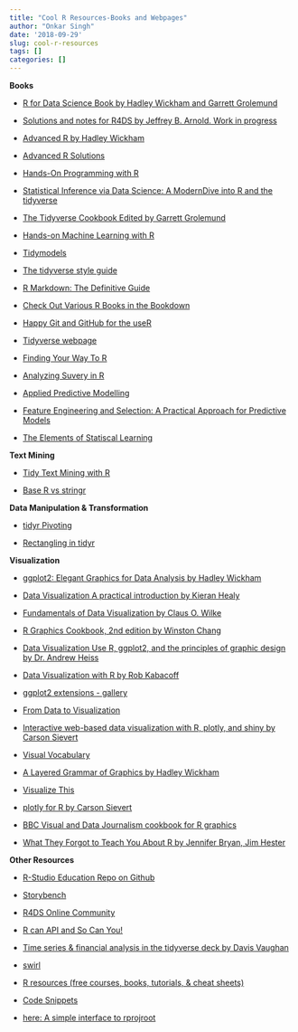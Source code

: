 ```yaml
---
title: "Cool R Resources-Books and Webpages"
author: "Onkar Singh"
date: '2018-09-29'
slug: cool-r-resources
tags: []
categories: []
---
```


**Books**

- [R for Data Science Book by Hadley Wickham and Garrett Grolemund](http://r4ds.had.co.nz/)

- [Solutions and notes for R4DS by Jeffrey B. Arnold. Work in progress](https://jrnold.github.io/r4ds-exercise-solutions/)

- [Advanced R by Hadley Wickham](http://adv-r.had.co.nz/)

- [Advanced R Solutions](https://advanced-r-solutions.rbind.io/)

- [Hands-On Programming with R](https://rstudio-education.github.io/hopr/)

- [Statistical Inference via Data Science: A ModernDive into R and the tidyverse](https://moderndive.com/)

- [The Tidyverse Cookbook Edited by Garrett Grolemund](https://rstudio-education.github.io/tidyverse-cookbook/) 

- [Hands-on Machine Learning with R](https://bradleyboehmke.github.io/hands-on-machine-learning-with-r/)
- [Tidymodels](https://www.tidymodels.org/)

- [The tidyverse style guide](https://style.tidyverse.org/)

- [R Markdown: The Definitive Guide](https://bookdown.org/yihui/rmarkdown/)

- [Check Out Various R Books in the Bookdown](https://bookdown.org/)

- [Happy Git and GitHub for the useR](http://happygitwithr.com/)

- [Tidyverse webpage](https://www.tidyverse.org/)

- [Finding Your Way To R](https://education.rstudio.com/learn/)

- [Analyzing Suvery in R](http://asdfree.com/)

- [Applied Predictive Modelling](http://appliedpredictivemodeling.com/user2014)

- [Feature Engineering and Selection: A Practical Approach for Predictive Models](http://www.feat.engineering/)

- [The Elements of Statiscal Learning](https://web.stanford.edu/~hastie/ElemStatLearn/)

**Text Mining**

- [Tidy Text Mining with R](https://www.tidytextmining.com/)

- [ Base R vs stringr](https://stringr.tidyverse.org/articles/from-base.html)

**Data Manipulation & Transformation**

- [tidyr Pivoting](https://tidyr.tidyverse.org/dev/articles/pivot.html)

- [Rectangling in tidyr](https://tidyr.tidyverse.org/dev/articles/rectangle.html)


**Visualization**

- [ggplot2: Elegant Graphics for Data Analysis by Hadley Wickham](https://ggplot2-book.org/)

- [Data Visualization A practical introduction by Kieran Healy](http://socviz.co/)

- [Fundamentals of Data Visualization by Claus O. Wilke](https://serialmentor.com/dataviz/)

- [R Graphics Cookbook, 2nd edition by Winston Chang](https://r-graphics.org/)

- [Data Visualization Use R, ggplot2, and the principles of graphic design by Dr. Andrew Heiss](https://datavizm20.classes.andrewheiss.com/) 

- [Data Visualization with R by Rob Kabacoff](https://rkabacoff.github.io/datavis/)

- [ggplot2 extensions - gallery](http://www.ggplot2-exts.org/gallery/)

- [From Data to Visualization](https://www.data-to-viz.com/index.html)

- [Interactive web-based data visualization with R, plotly, and shiny by Carson Sievert](https://plotly-r.com/)

- [Visual Vocabulary](https://gramener.github.io/visual-vocabulary-vega/)

- [A Layered Grammar of Graphics by Hadley Wickham](http://vita.had.co.nz/papers/layered-grammar.pdf)

- [Visualize This](http://book.flowingdata.com/)

- [plotly for R by Carson Sievert](https://plotly-book.cpsievert.me/)

- [BBC Visual and Data Journalism cookbook for R    graphics](https://bbc.github.io/rcookbook/)

- [What They Forgot to Teach You About R by Jennifer Bryan, Jim Hester](https://whattheyforgot.org/)

**Other Resources**

- [ R-Studio Education Repo on Github](https://github.com/rstudio-education)

- [Storybench](http://www.storybench.org/)

- [R4DS Online Community](https://medium.com/@kierisi/r4ds-the-next-iteration-d51e0a1b0b82)

- [R can API and So Can You!](https://medium.com/@heathernolis/r-can-api-c184951a24a3)

- [Time series & financial analysis in the tidyverse deck by Davis Vaughan](https://speakerdeck.com/davisvaughan/time-series-and-financial-analysis-in-the-tidyverse?slide=58)

- [swirl](https://swirlstats.com/)

- [R resources (free courses, books, tutorials, & cheat sheets)](https://paulvanderlaken.com/2017/08/10/r-resources-cheatsheets-tutorials-books/)

- [Code Snippets](https://support.rstudio.com/hc/en-us/articles/204463668-Code-Snippets)

- [here: A simple interface to rprojroot](https://here.r-lib.org/)